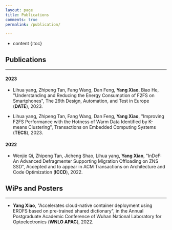 ```yaml
---
layout: page
title: Publications
comments: true
permalink: /publication/

---
```


* content
{:toc}


## Publications

---
#### 2023

* Lihua yang, Zhipeng Tan, Fang Wang, Dan Feng, **Yang Xiao**, Biao He, "Understanding and Reducing the Energy Consumption of F2FS on Smartphones", The 26th Design, Automation, and Test in Europe (**DATE**), 2023.

* Lihua yang, Zhipeng Tan, Fang Wang, Dan Feng, **Yang Xiao**, "Improving F2FS Performance with the Hotness of Warm Data Identified by K-means Clustering", Transactions on Embedded Computing Systems (**TECS**), 2023.

#### 2022

* Wenjie Qi, Zhipeng Tan, Jicheng Shao, Lihua yang, **Yang Xiao**, "InDeF: An Advanced Defragmenter Supporting Migration Offloading on ZNS SSD", Accepted and to appear in ACM Transactions on Architecture and Code Optimization (**ICCD**), 2022.

## WiPs and Posters 

---

* **Yang Xiao**, "Accelerates cloud-native container deployment using EROFS based on pre-trained shared dictionary", in the Annual Postgraduate Academic Conference of Wuhan National Laboratory for Optoelectronics (**WNLO APAC**), 2022.
